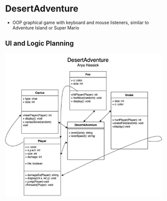 # DesertAdventure
* OOP graphical game with keyboard and mouse listeners, similar to Adventure Island or Super Mario

## UI and Logic Planning
<img src="https://github.com/Ahessick/Indopro/blob/main/images/DesertAdventure1.jpg?raw=true">




















